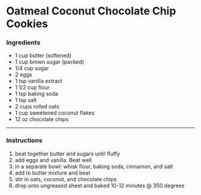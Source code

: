 # Oatmeal Coconut Chocolate Chip Cookies

### Ingredients

- 1 cup butter (softened)
- 1 cup brown sugar (packed)
- 1/4 cup sugar
- 2 eggs 
- 1 tsp vanilla extract
- 1 1/2 cup flour
- 1 tsp baking soda
- 1 tsp salt
- 2 cups rolled oats
- 1 cup sweetened coconut flakes 
- 12 oz chocolate chips

***************
  
### Instructions

1. beat together butter and sugars until fluffy
2. add eggs and vanilla. Beat well.
3. in a separate bowl: whisk flour, baking soda, cinnamon, and salt
4. add to butter mixture and beat
5. stir in oats, coconut, and chocolate chips
6. drop onto ungreased sheet and baked 10-12 minutes @ 350 degrees

